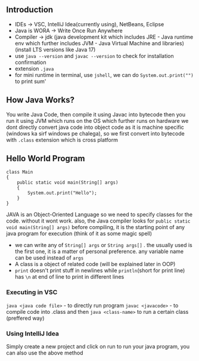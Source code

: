 ## Introduction
- IDEs -> VSC, IntelliJ Idea(currently using), NetBeans, Eclipse
- Java is WORA -> Write Once Run Anywhere
- Compiler -> jdk (java development kit which includes JRE - Java runtime env which further includes JVM - Java Virtual Machine and libraries) (install LTS versions like Java 17)
- use `java --version` and `javac --version` to check for installation confirmation
- extension `.java`
- for mini runtime in terminal, use `jshell`, we can do `System.out.print("")` to print sum'

## How Java Works?
You write Java Code, then compile it using Javac into bytecode then you run it using JVM which runs on the OS which further runs on hardware
we dont directly convert java code into object code as it is machine specific (windows ka sirf windows pe chalega), so we first convert into bytecode with `.class` extension which is cross platform

## Hello World Program
```
class Main
{
    public static void main(String[] args) 
    {
        System.out.print("Hello");
    }
}
```
 JAVA is an Object-Oriented Language so we need to specify classes for the code. without it wont work.
 also, the Java compiler looks for `public static void main(String[] args)` before compiling, it is the starting point of any java program for execution (think of it as some magic spell)
 - we can write any of `String[] args` or `String args[]` . the usually used is the first one, it is a matter of personal preference. any variable name can be used instead of `args`
 - A class is a object of related code (will be explained later in OOP)
 -  `print` doesn't print stuff in newlines while `println`(short for print line) has `\n` at end of line to print in different lines
### Executing in VSC
`java <java code file>` - to directly run program
`javac <javacode>` - to compile code into .class and then `java <class-name>` to run a certain class (preffered way)
### Using IntelliJ Idea
Simply create a new project and click on run to run your java program, you can also use the above method







